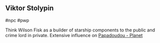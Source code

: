 ## Viktor Stolypin

#npc #pwp 

Think Wilson Fisk as a builder of starship components to the public and crime lord in private.  Extensive influence on [Papadoudou - Planet](../../../Gaming/StarsWithoutNumber/PiratesWithoutPlunder/Papadoudou%20-%20Planet.md)
